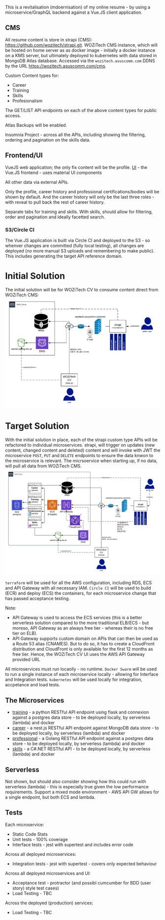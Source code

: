 <!-- TITLE: WOZiTech CV -->
<!-- SUBTITLE: A refactoring of online resume to make more interactive, separate data from presentation, with data served via GraphQL across a set of microservices -->

This is a revitalisation (mdoernisation) of my online resume - by using a microservice/GraphQL backend against a Vue.JS client application.

## CMS
All resume content is store in strapi (CMS): https://github.com/wozitech/strapi.git. WOZiTech CMS instance, which will be hosted on home server as as docker image - initially a docker instance on a KMS server, but ultimately deployed to kubernetes with data stored in MongoDB Atlas database. Accessed via the `wozitech.asuscomm.com` DDNS by the URL https://wozitech.asuscomm.com/cms.

Custom Content types for:
* Career
* Training
* Skills
* Profesionalism

The GET/LIST API endpoints on each of the above content types for public access.

Atlas Backups will be enabled.

Insomnia Project - across all the APIs, including showing the filtering, ordering and pagination on the skills data.

## Frontend/UI
VueJS web application; the only fix content will be the profile. [UI](/projects/cv/ui) - the Vue.JS frontend - uses material UI components

All other data via external APIs. 

Only the profile, career history and professional certifications/bodies will be shown by default. And the career history will only be the last three roles - with reveal to pull back the rest of career history.

Separate tabs for training and skills. With skills, should allow for filtering, order and pagination and ideally facetted search.

### S3/Circle CI
The Vue.JS application is built via Circle CI and deployed to the S3 - so whenver changes are committed (fully local testing), all changes are deployed (no more manual S3 uploads and remembering to make public). This includes generating the target API reference domain.

# Initial Solution
The initial solution will be for WOZiTech CV to consume content direct from WOZiTech CMS:
![Wozitech Cv Initial Solution](/uploads/cv/wozitech-cv-initial-solution.png "Wozitech Cv Initial Solution")

# Target Solution
With the initial solution in place, each of the strapi custom type APIs will be refactored to individual microservices. strapi, will trigger on updates (new content, changed content and deleted) content and will invoke with JWT the microservice `POST`, `PUT` and `DELETE` endpoints to ensure the data knwon to the microservice is relevant. The micrsoervice when starting up, if no data, will pull all data from WOZiTech CMS.
![Wozitech Cv Target Solution](/uploads/cv/wozitech-cv-target-solution.png "Wozitech Cv Target Solution")

`terraform` will be used for all the AWS configuration, including RDS, ECS and API Gateway with all necessary IAM.
`Circle CI` will be used to build (ECR) and deploy (ECS) the containers, for each microservice change that has passed acceptance testing.

Note:
* API Gateway is used to access the ECS services (this is a better serverless solution compared to the more traditional ELB/ECS - but moreso, API Gateway as an always free tier - whereas their is no free tier on ELB).
* API Gateway supports custom domain on APIs that can then be used as a Route 53 alias (CNAMES). But to do so, it has to create a CloudFront distribution and CloudFront is only available for the first 12 months as free tier. Hence, the WOZiTech CV UI uses the AWS API Gateway provided URL

All microservices must run locaolly - no runtime. `Docker Swarm` will be used to run a single instance of each microservice locally - allowing for Interface and Integration tests. `kubernetes` will be used locally for integration, accpetance and load tests.

## The Microservices
* [training](/projects/cv/training) - a python RESTful API endpoint using flask and connexion against a postgres data store - to be deployed locally, by serverless (lambda) and docker
* [career](/projects/cv/career) - a nest.js RESTful API endpoint against MongoDB data store  - to be deployed locally, by serverless (lambda) and docker
* [professional](/projects/cv/professional) - a Golang RESTful API endpoint against a postgres data store - to be deployed locally, by serverless (lambda) and docker
* [skills](/projects/cv/skills) - a C#.NET RESTful API - to be deployed locally, by serverless (lambda) and docker

## Serverless
Not shown, but should also consider showing how this could run with serverless (lambda) - this is especially true given the low performance requirements. Support a mixed mode environment - AWS API GW allows for a single endpoint, but both ECS and lambda.

## Tests
Each microservice:
* Static Code Stats
* Unit tests - 100% coverage
* Interface tests - jest with supertest and includes error code

Across all deployed microservices:
* Integration tests - jest with supertest - covers only expected behaviour

Across all deployed microservices and UI:
* Acceptance test - protractor (and possibl cumcumber for BDD (user story) style test cases)
* Load Testing - TBC

Across the deployed (production) services:
* Load Testing - TBC